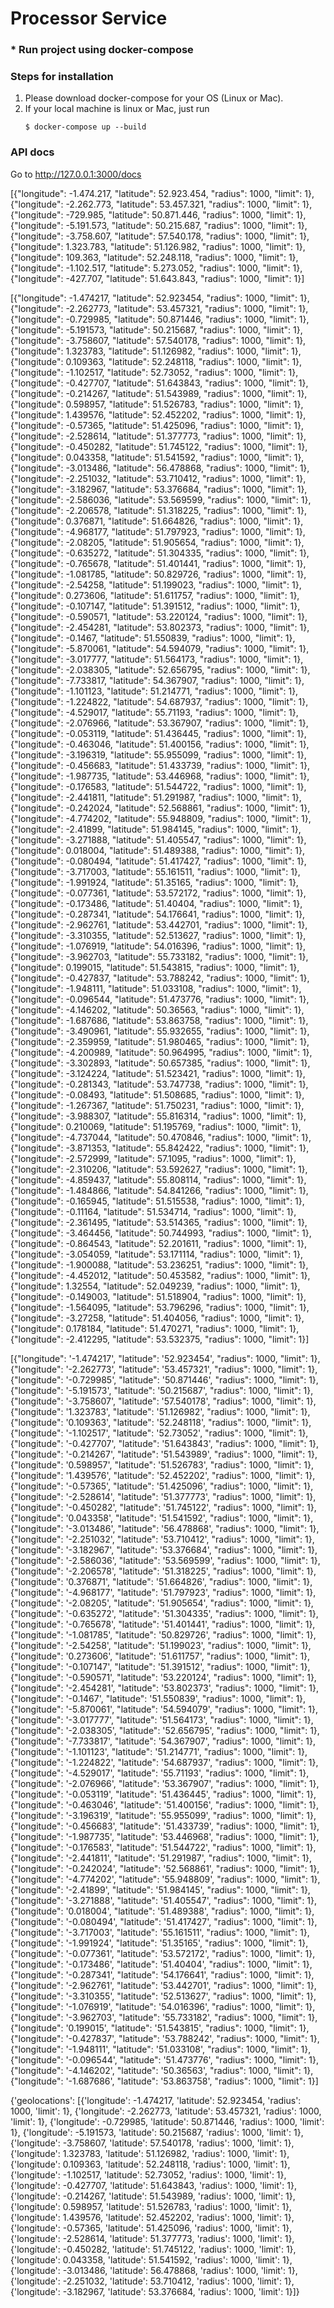 # Processor Service

### * Run project using docker-compose
### Steps for installation

1. Please download docker-compose for your OS (Linux or Mac).
2. If your local machine is linux or Mac, just run
    ```
    $ docker-compose up --build
    ```
   
### API docs
Go to <a href="http://127.0.0.1:3000/docs" class="external-link" target="_blank"> http://127.0.0.1:3000/docs </a>



[{"longitude": -1.474.217, "latitude": 52.923.454, "radius": 1000, "limit": 1}, {"longitude": -2.262.773, "latitude": 53.457.321, "radius": 1000, "limit": 1}, {"longitude": -729.985, "latitude": 50.871.446, "radius": 1000, "limit": 1}, {"longitude": -5.191.573, "latitude": 50.215.687, "radius": 1000, "limit": 1}, {"longitude": -3.758.607, "latitude": 57.540.178, "radius": 1000, "limit": 1}, {"longitude": 1.323.783, "latitude": 51.126.982, "radius": 1000, "limit": 1}, {"longitude": 109.363, "latitude": 52.248.118, "radius": 1000, "limit": 1}, {"longitude": -1.102.517, "latitude": 5.273.052, "radius": 1000, "limit": 1}, {"longitude": -427.707, "latitude": 51.643.843, "radius": 1000, "limit": 1}]


[{"longitude": -1.474217, "latitude": 52.923454, "radius": 1000, "limit": 1}, {"longitude": -2.262773, "latitude": 53.457321, "radius": 1000, "limit": 1}, {"longitude": -0.729985, "latitude": 50.871446, "radius": 1000, "limit": 1}, {"longitude": -5.191573, "latitude": 50.215687, "radius": 1000, "limit": 1}, {"longitude": -3.758607, "latitude": 57.540178, "radius": 1000, "limit": 1}, {"longitude": 1.323783, "latitude": 51.126982, "radius": 1000, "limit": 1}, {"longitude": 0.109363, "latitude": 52.248118, "radius": 1000, "limit": 1}, {"longitude": -1.102517, "latitude": 52.73052, "radius": 1000, "limit": 1}, {"longitude": -0.427707, "latitude": 51.643843, "radius": 1000, "limit": 1}, {"longitude": -0.214267, "latitude": 51.543989, "radius": 1000, "limit": 1}, {"longitude": 0.598957, "latitude": 51.526783, "radius": 1000, "limit": 1}, {"longitude": 1.439576, "latitude": 52.452202, "radius": 1000, "limit": 1}, {"longitude": -0.57365, "latitude": 51.425096, "radius": 1000, "limit": 1}, {"longitude": -2.528614, "latitude": 51.377773, "radius": 1000, "limit": 1}, {"longitude": -0.450282, "latitude": 51.745122, "radius": 1000, "limit": 1}, {"longitude": 0.043358, "latitude": 51.541592, "radius": 1000, "limit": 1}, {"longitude": -3.013486, "latitude": 56.478868, "radius": 1000, "limit": 1}, {"longitude": -2.251032, "latitude": 53.710412, "radius": 1000, "limit": 1}, {"longitude": -3.182967, "latitude": 53.376684, "radius": 1000, "limit": 1}, {"longitude": -2.586036, "latitude": 53.569599, "radius": 1000, "limit": 1}, {"longitude": -2.206578, "latitude": 51.318225, "radius": 1000, "limit": 1}, {"longitude": 0.376871, "latitude": 51.664826, "radius": 1000, "limit": 1}, {"longitude": -4.968177, "latitude": 51.797923, "radius": 1000, "limit": 1}, {"longitude": -2.08205, "latitude": 51.905654, "radius": 1000, "limit": 1}, {"longitude": -0.635272, "latitude": 51.304335, "radius": 1000, "limit": 1}, {"longitude": -0.765678, "latitude": 51.401441, "radius": 1000, "limit": 1}, {"longitude": -1.081785, "latitude": 50.829726, "radius": 1000, "limit": 1}, {"longitude": -2.54258, "latitude": 51.199023, "radius": 1000, "limit": 1}, {"longitude": 0.273606, "latitude": 51.611757, "radius": 1000, "limit": 1}, {"longitude": -0.107147, "latitude": 51.391512, "radius": 1000, "limit": 1}, {"longitude": -0.590571, "latitude": 53.220124, "radius": 1000, "limit": 1}, {"longitude": -2.454281, "latitude": 53.802373, "radius": 1000, "limit": 1}, {"longitude": -0.1467, "latitude": 51.550839, "radius": 1000, "limit": 1}, {"longitude": -5.870061, "latitude": 54.594079, "radius": 1000, "limit": 1}, {"longitude": -3.017777, "latitude": 51.564173, "radius": 1000, "limit": 1}, {"longitude": -2.038305, "latitude": 52.656795, "radius": 1000, "limit": 1}, {"longitude": -7.733817, "latitude": 54.367907, "radius": 1000, "limit": 1}, {"longitude": -1.101123, "latitude": 51.214771, "radius": 1000, "limit": 1}, {"longitude": -1.224822, "latitude": 54.687937, "radius": 1000, "limit": 1}, {"longitude": -4.529017, "latitude": 55.71193, "radius": 1000, "limit": 1}, {"longitude": -2.076966, "latitude": 53.367907, "radius": 1000, "limit": 1}, {"longitude": -0.053119, "latitude": 51.436445, "radius": 1000, "limit": 1}, {"longitude": -0.463046, "latitude": 51.400156, "radius": 1000, "limit": 1}, {"longitude": -3.196319, "latitude": 55.955099, "radius": 1000, "limit": 1}, {"longitude": -0.456683, "latitude": 51.433739, "radius": 1000, "limit": 1}, {"longitude": -1.987735, "latitude": 53.446968, "radius": 1000, "limit": 1}, {"longitude": -0.176583, "latitude": 51.544722, "radius": 1000, "limit": 1}, {"longitude": -2.441811, "latitude": 51.291987, "radius": 1000, "limit": 1}, {"longitude": -0.242024, "latitude": 52.568861, "radius": 1000, "limit": 1}, {"longitude": -4.774202, "latitude": 55.948809, "radius": 1000, "limit": 1}, {"longitude": -2.41899, "latitude": 51.984145, "radius": 1000, "limit": 1}, {"longitude": -3.271888, "latitude": 51.405547, "radius": 1000, "limit": 1}, {"longitude": 0.018004, "latitude": 51.489388, "radius": 1000, "limit": 1}, {"longitude": -0.080494, "latitude": 51.417427, "radius": 1000, "limit": 1}, {"longitude": -3.717003, "latitude": 55.161511, "radius": 1000, "limit": 1}, {"longitude": -1.991924, "latitude": 51.35165, "radius": 1000, "limit": 1}, {"longitude": -0.077361, "latitude": 53.572172, "radius": 1000, "limit": 1}, {"longitude": -0.173486, "latitude": 51.40404, "radius": 1000, "limit": 1}, {"longitude": -0.287341, "latitude": 54.176641, "radius": 1000, "limit": 1}, {"longitude": -2.962761, "latitude": 53.442701, "radius": 1000, "limit": 1}, {"longitude": -3.310355, "latitude": 52.513627, "radius": 1000, "limit": 1}, {"longitude": -1.076919, "latitude": 54.016396, "radius": 1000, "limit": 1}, {"longitude": -3.962703, "latitude": 55.733182, "radius": 1000, "limit": 1}, {"longitude": 0.199015, "latitude": 51.543815, "radius": 1000, "limit": 1}, {"longitude": -0.427837, "latitude": 53.788242, "radius": 1000, "limit": 1}, {"longitude": -1.948111, "latitude": 51.033108, "radius": 1000, "limit": 1}, {"longitude": -0.096544, "latitude": 51.473776, "radius": 1000, "limit": 1}, {"longitude": -4.146202, "latitude": 50.36563, "radius": 1000, "limit": 1}, {"longitude": -1.687686, "latitude": 53.863758, "radius": 1000, "limit": 1}, {"longitude": -3.490961, "latitude": 55.932655, "radius": 1000, "limit": 1}, {"longitude": -2.359959, "latitude": 51.980465, "radius": 1000, "limit": 1}, {"longitude": -4.200989, "latitude": 50.964995, "radius": 1000, "limit": 1}, {"longitude": -3.302893, "latitude": 50.657385, "radius": 1000, "limit": 1}, {"longitude": -3.124224, "latitude": 51.523421, "radius": 1000, "limit": 1}, {"longitude": -0.281343, "latitude": 53.747738, "radius": 1000, "limit": 1}, {"longitude": -0.08493, "latitude": 51.508685, "radius": 1000, "limit": 1}, {"longitude": -1.267367, "latitude": 51.750231, "radius": 1000, "limit": 1}, {"longitude": -3.988307, "latitude": 55.816314, "radius": 1000, "limit": 1}, {"longitude": 0.210069, "latitude": 51.195769, "radius": 1000, "limit": 1}, {"longitude": -4.737044, "latitude": 50.470846, "radius": 1000, "limit": 1}, {"longitude": -3.871353, "latitude": 55.842422, "radius": 1000, "limit": 1}, {"longitude": -2.572999, "latitude": 57.1095, "radius": 1000, "limit": 1}, {"longitude": -2.310206, "latitude": 53.592627, "radius": 1000, "limit": 1}, {"longitude": -4.859437, "latitude": 55.808114, "radius": 1000, "limit": 1}, {"longitude": -1.484866, "latitude": 54.841266, "radius": 1000, "limit": 1}, {"longitude": -0.165945, "latitude": 51.515538, "radius": 1000, "limit": 1}, {"longitude": -0.11164, "latitude": 51.534714, "radius": 1000, "limit": 1}, {"longitude": -2.361495, "latitude": 53.514365, "radius": 1000, "limit": 1}, {"longitude": -3.464456, "latitude": 50.744993, "radius": 1000, "limit": 1}, {"longitude": -0.864543, "latitude": 52.201611, "radius": 1000, "limit": 1}, {"longitude": -3.054059, "latitude": 53.171114, "radius": 1000, "limit": 1}, {"longitude": -1.900088, "latitude": 53.236251, "radius": 1000, "limit": 1}, {"longitude": -4.452012, "latitude": 50.453582, "radius": 1000, "limit": 1}, {"longitude": 1.32554, "latitude": 52.049239, "radius": 1000, "limit": 1}, {"longitude": -0.149003, "latitude": 51.518904, "radius": 1000, "limit": 1}, {"longitude": -1.564095, "latitude": 53.796296, "radius": 1000, "limit": 1}, {"longitude": -3.27258, "latitude": 51.404056, "radius": 1000, "limit": 1}, {"longitude": 0.178184, "latitude": 51.470271, "radius": 1000, "limit": 1}, {"longitude": -2.412295, "latitude": 53.532375, "radius": 1000, "limit": 1}]




[{"longitude": '-1.474217', "latitude": '52.923454', "radius": 1000, "limit": 1}, {"longitude": '-2.262773', "latitude": '53.457321', "radius": 1000, "limit": 1}, {"longitude": '-0.729985', "latitude": '50.871446', "radius": 1000, "limit": 1}, {"longitude": '-5.191573', "latitude": '50.215687', "radius": 1000, "limit": 1}, {"longitude": '-3.758607', "latitude": '57.540178', "radius": 1000, "limit": 1}, {"longitude": '1.323783', "latitude": '51.126982', "radius": 1000, "limit": 1}, {"longitude": '0.109363', "latitude": '52.248118', "radius": 1000, "limit": 1}, {"longitude": '-1.102517', "latitude": '52.73052', "radius": 1000, "limit": 1}, {"longitude": '-0.427707', "latitude": '51.643843', "radius": 1000, "limit": 1}, {"longitude": '-0.214267', "latitude": '51.543989', "radius": 1000, "limit": 1}, {"longitude": '0.598957', "latitude": '51.526783', "radius": 1000, "limit": 1}, {"longitude": '1.439576', "latitude": '52.452202', "radius": 1000, "limit": 1}, {"longitude": '-0.57365', "latitude": '51.425096', "radius": 1000, "limit": 1}, {"longitude": '-2.528614', "latitude": '51.377773', "radius": 1000, "limit": 1}, {"longitude": '-0.450282', "latitude": '51.745122', "radius": 1000, "limit": 1}, {"longitude": '0.043358', "latitude": '51.541592', "radius": 1000, "limit": 1}, {"longitude": '-3.013486', "latitude": '56.478868', "radius": 1000, "limit": 1}, {"longitude": '-2.251032', "latitude": '53.710412', "radius": 1000, "limit": 1}, {"longitude": '-3.182967', "latitude": '53.376684', "radius": 1000, "limit": 1}, {"longitude": '-2.586036', "latitude": '53.569599', "radius": 1000, "limit": 1}, {"longitude": '-2.206578', "latitude": '51.318225', "radius": 1000, "limit": 1}, {"longitude": '0.376871', "latitude": '51.664826', "radius": 1000, "limit": 1}, {"longitude": '-4.968177', "latitude": '51.797923', "radius": 1000, "limit": 1}, {"longitude": '-2.08205', "latitude": '51.905654', "radius": 1000, "limit": 1}, {"longitude": '-0.635272', "latitude": '51.304335', "radius": 1000, "limit": 1}, {"longitude": '-0.765678', "latitude": '51.401441', "radius": 1000, "limit": 1}, {"longitude": '-1.081785', "latitude": '50.829726', "radius": 1000, "limit": 1}, {"longitude": '-2.54258', "latitude": '51.199023', "radius": 1000, "limit": 1}, {"longitude": '0.273606', "latitude": '51.611757', "radius": 1000, "limit": 1}, {"longitude": '-0.107147', "latitude": '51.391512', "radius": 1000, "limit": 1}, {"longitude": '-0.590571', "latitude": '53.220124', "radius": 1000, "limit": 1}, {"longitude": '-2.454281', "latitude": '53.802373', "radius": 1000, "limit": 1}, {"longitude": '-0.1467', "latitude": '51.550839', "radius": 1000, "limit": 1}, {"longitude": '-5.870061', "latitude": '54.594079', "radius": 1000, "limit": 1}, {"longitude": '-3.017777', "latitude": '51.564173', "radius": 1000, "limit": 1}, {"longitude": '-2.038305', "latitude": '52.656795', "radius": 1000, "limit": 1}, {"longitude": '-7.733817', "latitude": '54.367907', "radius": 1000, "limit": 1}, {"longitude": '-1.101123', "latitude": '51.214771', "radius": 1000, "limit": 1}, {"longitude": '-1.224822', "latitude": '54.687937', "radius": 1000, "limit": 1}, {"longitude": '-4.529017', "latitude": '55.71193', "radius": 1000, "limit": 1}, {"longitude": '-2.076966', "latitude": '53.367907', "radius": 1000, "limit": 1}, {"longitude": '-0.053119', "latitude": '51.436445', "radius": 1000, "limit": 1}, {"longitude": '-0.463046', "latitude": '51.400156', "radius": 1000, "limit": 1}, {"longitude": '-3.196319', "latitude": '55.955099', "radius": 1000, "limit": 1}, {"longitude": '-0.456683', "latitude": '51.433739', "radius": 1000, "limit": 1}, {"longitude": '-1.987735', "latitude": '53.446968', "radius": 1000, "limit": 1}, {"longitude": '-0.176583', "latitude": '51.544722', "radius": 1000, "limit": 1}, {"longitude": '-2.441811', "latitude": '51.291987', "radius": 1000, "limit": 1}, {"longitude": '-0.242024', "latitude": '52.568861', "radius": 1000, "limit": 1}, {"longitude": '-4.774202', "latitude": '55.948809', "radius": 1000, "limit": 1}, {"longitude": '-2.41899', "latitude": '51.984145', "radius": 1000, "limit": 1}, {"longitude": '-3.271888', "latitude": '51.405547', "radius": 1000, "limit": 1}, {"longitude": '0.018004', "latitude": '51.489388', "radius": 1000, "limit": 1}, {"longitude": '-0.080494', "latitude": '51.417427', "radius": 1000, "limit": 1}, {"longitude": '-3.717003', "latitude": '55.161511', "radius": 1000, "limit": 1}, {"longitude": '-1.991924', "latitude": '51.35165', "radius": 1000, "limit": 1}, {"longitude": '-0.077361', "latitude": '53.572172', "radius": 1000, "limit": 1}, {"longitude": '-0.173486', "latitude": '51.40404', "radius": 1000, "limit": 1}, {"longitude": '-0.287341', "latitude": '54.176641', "radius": 1000, "limit": 1}, {"longitude": '-2.962761', "latitude": '53.442701', "radius": 1000, "limit": 1}, {"longitude": '-3.310355', "latitude": '52.513627', "radius": 1000, "limit": 1}, {"longitude": '-1.076919', "latitude": '54.016396', "radius": 1000, "limit": 1}, {"longitude": '-3.962703', "latitude": '55.733182', "radius": 1000, "limit": 1}, {"longitude": '0.199015', "latitude": '51.543815', "radius": 1000, "limit": 1}, {"longitude": '-0.427837', "latitude": '53.788242', "radius": 1000, "limit": 1}, {"longitude": '-1.948111', "latitude": '51.033108', "radius": 1000, "limit": 1}, {"longitude": '-0.096544', "latitude": '51.473776', "radius": 1000, "limit": 1}, {"longitude": '-4.146202', "latitude": '50.36563', "radius": 1000, "limit": 1}, {"longitude": '-1.687686', "latitude": '53.863758', "radius": 1000, "limit": 1}]



{'geolocations': [{'longitude': -1.474217, 'latitude': 52.923454, 'radius': 1000, 'limit': 1}, {'longitude': -2.262773, 'latitude': 53.457321, 'radius': 1000, 'limit': 1}, {'longitude': -0.729985, 'latitude': 50.871446, 'radius': 1000, 'limit': 1}, {'longitude': -5.191573, 'latitude': 50.215687, 'radius': 1000, 'limit': 1}, {'longitude': -3.758607, 'latitude': 57.540178, 'radius': 1000, 'limit': 1}, {'longitude': 1.323783, 'latitude': 51.126982, 'radius': 1000, 'limit': 1}, {'longitude': 0.109363, 'latitude': 52.248118, 'radius': 1000, 'limit': 1}, {'longitude': -1.102517, 'latitude': 52.73052, 'radius': 1000, 'limit': 1}, {'longitude': -0.427707, 'latitude': 51.643843, 'radius': 1000, 'limit': 1}, {'longitude': -0.214267, 'latitude': 51.543989, 'radius': 1000, 'limit': 1}, {'longitude': 0.598957, 'latitude': 51.526783, 'radius': 1000, 'limit': 1}, {'longitude': 1.439576, 'latitude': 52.452202, 'radius': 1000, 'limit': 1}, {'longitude': -0.57365, 'latitude': 51.425096, 'radius': 1000, 'limit': 1}, {'longitude': -2.528614, 'latitude': 51.377773, 'radius': 1000, 'limit': 1}, {'longitude': -0.450282, 'latitude': 51.745122, 'radius': 1000, 'limit': 1}, {'longitude': 0.043358, 'latitude': 51.541592, 'radius': 1000, 'limit': 1}, {'longitude': -3.013486, 'latitude': 56.478868, 'radius': 1000, 'limit': 1}, {'longitude': -2.251032, 'latitude': 53.710412, 'radius': 1000, 'limit': 1}, {'longitude': -3.182967, 'latitude': 53.376684, 'radius': 1000, 'limit': 1}]}
